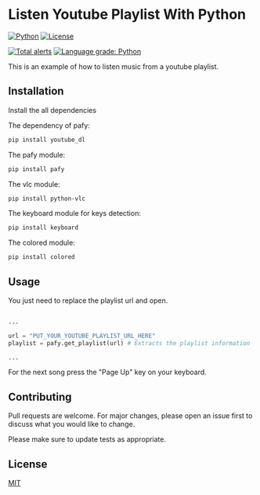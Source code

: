 # Listen Youtube Playlist With Python

[![Python](https://img.shields.io/pypi/pyversions/Eel?style=for-the-badge)](https://www.python.org/)
[![License](https://img.shields.io/pypi/l/Eel.svg?style=for-the-badge)](https://github.com/thomaznathanael/Listen-youtube-playlist-with-python/blob/main/LICENSE)

[![Total alerts](https://img.shields.io/lgtm/alerts/g/thomaznathanael/Listen-youtube-playlist-with-python.svg?logo=lgtm&logoWidth=18)](https://lgtm.com/projects/g/thomaznathanael/Listen-youtube-playlist-with-python/alerts/)
[![Language grade: Python](https://img.shields.io/lgtm/grade/python/g/thomaznathanael/Listen-youtube-playlist-with-python.svg?logo=lgtm&logoWidth=18)](https://lgtm.com/projects/g/thomaznathanael/Listen-youtube-playlist-with-python/context:python)


This is an example of how to listen music from a youtube playlist.

## Installation

Install the all dependencies

The dependency of pafy:
```bash
pip install youtube_dl
```
The pafy module:
```bash
pip install pafy
```
The vlc module:
```bash
pip install python-vlc
```
The keyboard module for keys detection:
```bash
pip install keyboard
```
The colored module:
```bash
pip install colored
```

## Usage

You just need to replace the playlist url and open.

```python

...

url = "PUT_YOUR_YOUTUBE_PLAYLIST_URL_HERE"
playlist = pafy.get_playlist(url) # Extracts the playlist information

...

```
For the next song press the "Page Up" key on your keyboard.

## Contributing
Pull requests are welcome. For major changes, please open an issue first to discuss what you would like to change.

Please make sure to update tests as appropriate.

## License
[MIT](https://choosealicense.com/licenses/mit/)
